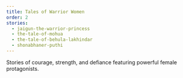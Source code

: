 ```yaml
---
title: Tales of Warrior Women
order: 2
stories:
  - jaigun-the-warrior-princess
  - the-tale-of-mohua
  - the-tale-of-behula-lakhindar
  - shonabhaner-puthi
---
```


Stories of courage, strength, and defiance featuring powerful female protagonists.
